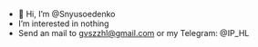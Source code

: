 - 👋 Hi, I’m @Snyusoedenko
- I’m interested in nothing
- Send an mail to gvszzhl@gmail.com or my Telegram: @IP_HL
